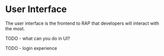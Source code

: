 # User Interface

The user interface is the frontend to RAP that developers will interact with the most.

TODO - what can you do in UI?

TODO - login experience

